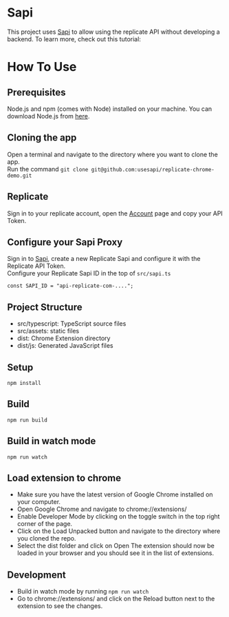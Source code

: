 # Sapi
This project uses [Sapi](https://usesapi.com) to allow using the replicate API without developing a backend. To learn more, check out this tutorial:

# How To Use

## Prerequisites

Node.js and npm (comes with Node) installed on your machine. You can download Node.js from [here](https://nodejs.org/en/download/).

## Cloning the app

Open a terminal and navigate to the directory where you want to clone the app.\
Run the command `git clone git@github.com:usesapi/replicate-chrome-demo.git`

## Replicate
Sign in to your replicate account, open the [Account](https://replicate.com/account) page and copy your API Token.

## Configure your Sapi Proxy

Sign in to [Sapi](https://console.usesapi.com), create a new Replicate Sapi and configure it with the Replicate API Token.\
Configure your Replicate Sapi ID in the top of `src/sapi.ts`
```
const SAPI_ID = "api-replicate-com-....";
```

## Project Structure

* src/typescript: TypeScript source files
* src/assets: static files
* dist: Chrome Extension directory
* dist/js: Generated JavaScript files

## Setup

```
npm install
```

## Build

```
npm run build
```

## Build in watch mode

```
npm run watch
```

## Load extension to chrome

- Make sure you have the latest version of Google Chrome installed on your computer.
- Open Google Chrome and navigate to chrome://extensions/
- Enable Developer Mode by clicking on the toggle switch in the top right corner of the page.
- Click on the Load Unpacked button and navigate to the directory where you cloned the repo.
- Select the dist folder and click on Open
The extension should now be loaded in your browser and you should see it in the list of extensions.

## Development

- Build in watch mode by running `npm run watch`
- Go to chrome://extensions/ and click on the Reload button next to the extension to see the changes.
